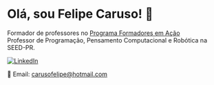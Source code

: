 # Olá, sou Felipe Caruso! 👋

Formador de professores no [Programa Formadores em Ação](https://www.educacao.pr.gov.br/formadores_acao)  
Professor de Programação, Pensamento Computacional e Robótica na SEED-PR.

[![LinkedIn](https://img.shields.io/badge/LinkedIn-Perfil-blue)](https://www.linkedin.com/in/felipe-carusoo/)

📧 Email: carusofelipe@hotmail.com
